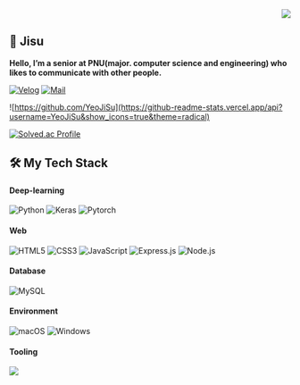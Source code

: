 <div align="right">
<a href="https://hits.seeyoufarm.com"><img src="https://hits.seeyoufarm.com/api/count/incr/badge.svg?url=https%3A%2F%2Fgithub.com%2FYeoJiSu&count_bg=%23C23EA9&title_bg=%23555555&icon=&icon_color=%23E7E7E7&title=hits&edge_flat=false"/></a>
</div>

## 🐰 Jisu
**Hello, I’m a senior at PNU(major. computer science and engineering) who likes to communicate with other people.**

[![Velog]](https://velog.io/@diduya)
[![Mail]](mailto:duwltn1301@pusan.ac.kr)



![https://github.com/YeoJiSu](https://github-readme-stats.vercel.app/api?username=YeoJiSu&show_icons=true&theme=radical)

<!-- 
[![Top Langs](https://github-readme-stats.vercel.app/api/top-langs/?username=YeoJiSu&show_icons=true&langs_count=6&layout=compact&hide=shell&theme=radical)](https://github.com/YeoJiSu?tab=repositories)
 -->

[![Solved.ac Profile](http://mazassumnida.wtf/api/v2/generate_badge?boj=duwltn1301)](https://solved.ac/duwltn1301/)


## 🛠 My Tech Stack
#### Deep-learning
![Python](https://img.shields.io/badge/Python-3776AB?style=for-the-badge&logo=Python&logoColor=white)
![Keras](https://img.shields.io/badge/Keras-%23D00000.svg?style=for-the-badge&logo=Keras&logoColor=white)
![Pytorch](https://img.shields.io/badge/PyTorch-EE4C2C?style=for-the-badge&logo=PyTorch&logoColor=white)

#### Web
![HTML5](https://img.shields.io/badge/-HTML5-E34F26?style=for-the-badge&logo=html5&logoColor=white)
![CSS3](https://img.shields.io/badge/-CSS3-1572B6?style=for-the-badge&logo=css3&logoColor=white)
![JavaScript](https://img.shields.io/badge/-JavaScript-F7DF1E?style=for-the-badge&logo=javascript&logoColor=white)
![Express.js](https://img.shields.io/badge/Express.js-000000?style=for-the-badge&logo=Express&logoColor=white)
![Node.js](https://img.shields.io/badge/Node.js-339933?style=for-the-badge&logo=Node.js&logoColor=white)



<!-- Python, C++ -->
<!-- <img src="https://img.shields.io/badge/C++-00599C?style=for-the-badge&logo=C++&logoColor=white">  -->



<!-- Node.js, PHP -->
<!-- <img src="https://img.shields.io/badge/PHP-777BB4?style=for-the-badge&logo=PHP&logoColor=white"> -->


<!-- Android Studio, kotlin -->
<!-- <img src="https://img.shields.io/badge/Android Studio-3DDC84?style=for-the-badge&logo=Android Studio&logoColor=white"> <img src="https://img.shields.io/badge/Kotlin-7F52FF?style=for-the-badge&logo=Kotlin&logoColor=white"> -->

#### Database 
<!-- MySQL -->
![MySQL](https://img.shields.io/badge/MySQL-4479A1?style=for-the-badge&logo=MySQL&logoColor=white)

#### Environment 
<!-- macOS, Windows  -->
![macOS](https://img.shields.io/badge/mac%20os-000000?style=for-the-badge&logo=macos&logoColor=F0F0F0)
![Windows](https://img.shields.io/badge/Windows-0078D6?style=for-the-badge&logo=Windows&logoColor=white)

#### Tooling 
<!-- Github -->
<img src="https://img.shields.io/badge/github-181717?style=for-the-badge&logo=github&logoColor=white">


<!-- Header -->

[Velog]: http://img.shields.io/badge/-%20Velog-96F2D7?style=flat-square&logo=github%20Sponsors&logoColor=white
[instagram]: https://img.shields.io/badge/-diduya0.0-E4405F?style=flat-square&logo=Instagram&logoColor=white
[mail]: https://img.shields.io/badge/Mail-EA4335?style=flat-square&logo=Gmail&logoColor=white

